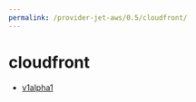 ```yaml
---
permalink: /provider-jet-aws/0.5/cloudfront/
---
```


# cloudfront



* [v1alpha1](v1alpha1/index.md)